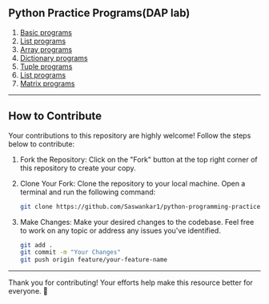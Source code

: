 ## Python Practice Programs(DAP lab)

1. [Basic programs](python_basic_programs.ipynb)
2. [List programs](list_programes.ipynb)
3. [Array programs](array_programs.ipynb)
4. [Dictionary programs](Dictionary.ipynb)
5. [Tuple programs](Tuple.ipynb)
6. [List programs](list_programes.ipynb)
7. [Matrix programs](matrix.ipnyb)

----------------------------------------------------------------------------------------------

## How to Contribute

Your contributions to this repository are highly welcome! Follow the steps below to contribute:

1. Fork the Repository:
   Click on the "Fork" button at the top right corner of this repository to create your copy.

2. Clone Your Fork:
   Clone the repository to your local machine. Open a terminal and run the following command:
   ```bash
   git clone https://github.com/Saswankar1/python-programming-practice.git
   ```
3. Make Changes:
   Make your desired changes to the codebase. Feel free to work on any topic or address any issues you've identified.
   ```bash
   git add .
   git commit -m "Your Changes"
   git push origin feature/your-feature-name
   ```
----------------------------------------------------------------------------------------------


Thank you for contributing! Your efforts help make this resource better for everyone. 🚀
